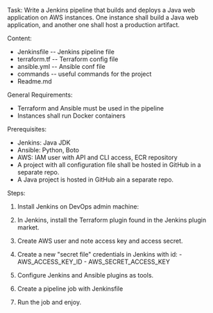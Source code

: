 Task: Write a Jenkins pipeline that builds and deploys a Java web application on AWS instances. One instance shall build a Java web application, and another one shall host a production artifact.

Content:
 - Jenkinsfile -- Jenkins pipeline file
 - terraform.tf -- Terraform config file
 - ansible.yml -- Ansible conf file
 - commands -- useful commands for the project
 - Readme.md

General Requirements:
- Terraform and Ansible must be used in the pipeline
- Instances shall run Docker containers

Prerequisites:
- Jenkins: Java JDK
- Ansible: Python, Boto
- AWS: IAM user with API and CLI access, ECR repository
- A project with all configuration file shall be hosted in GitHub in a separate repo.
- A Java project is hosted in GitHub ain a separate repo.

Steps:

1. Install Jenkins on DevOps admin machine: 

2. In Jenkins, install the Terraform plugin found in the Jenkins plugin market.

3. Create AWS user and note access key and access secret.

4. Create a new "secret file" credentials in Jenkins with id:
       - AWS_ACCESS_KEY_ID
       - AWS_SECRET_ACCESS_KEY
       
5. Configure Jenkins and Ansible plugins as tools.

6. Create a pipeline job with Jenkinsfile

7. Run the job and enjoy.

